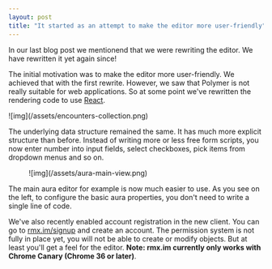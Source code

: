 ```yaml
---
layout: post
title: "It started as an attempt to make the editor more user-friendly"
---
```


In our last blog post we mentionend that we were rewriting the editor. We have
rewritten it yet again since!

The initial motivation was to make the editor more user-friendly. We achieved
that with the first rewrite. However, we saw that Polymer is not really
suitable for web applications. So at some point we've rewritten the rendering
code to use [React][react].

<span class="center">
    <span class="shadow">
        ![img](/assets/encounters-collection.png)
    </span>
</span>

The underlying data structure remained the same. It has much more explicit
structure than before. Instead of writing more or less free form scripts,
you now enter number into input fields, select checkboxes, pick items from
dropdown menus and so on.

<figure class="supporting">
    <span class="shadow">
        ![img](/assets/aura-main-view.png)
    </span>
</figure>

The main aura editor for example is now much easier to use. As you see on the
left, to configure the basic aura properties, you don't need to write a single
line of code.

We've also recently enabled account registration in the new client. You can go
to [rmx.im/signup](https://rmx.im/signup) and create an account. The permission
system is not fully in place yet, you will not be able to create or modify
objects. But at least you'll get a feel for the editor. **Note: rmx.im currently
only works with Chrome Canary (Chrome 36 or later)**.

[react]: https://facebook.github.io/react/
